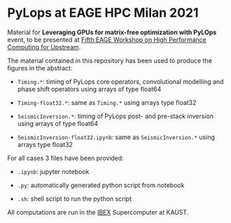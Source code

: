 # PyLops at EAGE HPC Milan 2021

Material for **Leveraging GPUs for matrix-free optimization with PyLOps** event,
to be presented at [Fifth EAGE Workshop on High Performance Computing for Upstream](https://eage.eventsair.com/fifth-hpc-ws/).

The material contained in this repository has been used to produce the figures in the abstract:

- ``Timing.*``: timing of PyLops core operators, convolutional modelling and phase shift operators using arrays of type float64

- ``Timing-float32.*``: same as ``Timing.*`` using arrays type float32

- ``SeismicInversion.*``: timing of PyLops post- and pre-stack inversion using arrays of type float64

- ``SeismicInversion-float32.ipynb``: same as ``SeismicInversion.*`` using arrays type float32

For all cases 3 files have been provided: 

- ``.ipynb``: jupyter notebook

- ``.py``: automatically generated python script from notebook

- ``.sh``: shell script to run the python script


All computations are run in the [IBEX](https://www.hpc.kaust.edu.sa/ibex) Supercomputer at KAUST.
